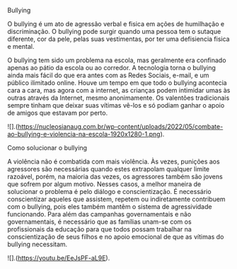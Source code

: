 Bullying
                                                                                                          
O bullying é um ato de agressão verbal e fisica em ações de humilhação e discriminação. O bullying pode surgir quando uma pessoa tem o sutaque diferente, cor da pele, pelas suas vestimentas, por ter uma defisiencia fisica e mental.

O bullying tem sido um problema na escola, mas geralmente era confinado apenas ao pátio da escola ou ao corredor. 
A tecnologia torna o bullying ainda mais fácil do que era antes com as Redes Sociais, e-mail, e um público ilimitado online.
Houve um tempo em que todo o bullying acontecia cara a cara, mas agora com a internet, as crianças podem intimidar umas às outras através da Internet, mesmo anonimamente.
Os valentões tradicionais sempre tinham que deixar suas vítimas vê-los e só podiam ganhar o apoio de amigos que estavam por perto.

![].(https://nucleosianaug.com.br/wp-content/uploads/2022/05/combate-ao-bullying-e-violencia-na-escola-1920x1280-1.png).

Como solucionar o bullying

A violência não é combatida com mais violência. Às vezes, punições aos agressores são necessárias quando estes extrapolam qualquer limite razoável, porém, na maioria das vezes, os agressores também são jovens que sofrem por algum motivo. Nesses casos, a melhor maneira de solucionar o problema é pelo diálogo e conscientização. É necessário conscientizar aqueles que assistem, repetem ou indiretamente contribuem com o bullying, pois eles também mantêm o sistema de agressividade funcionando.
Para além das campanhas governamentais e não governamentais, é necessário que as famílias unam-se com os profissionais da educação para que todos possam trabalhar na conscientização de seus filhos e no apoio emocional de que as vítimas do bullying necessitam.

![].(https://youtu.be/EeJsPF-aL9E).
